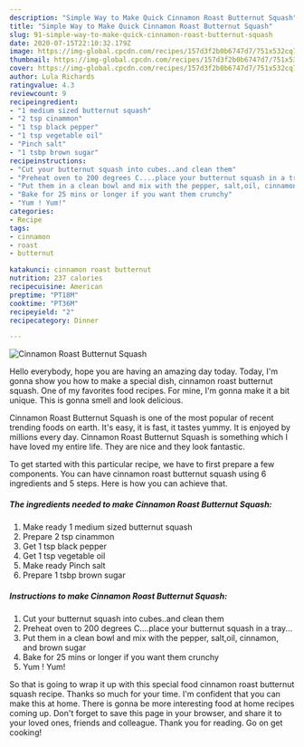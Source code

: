 ```yaml
---
description: "Simple Way to Make Quick Cinnamon Roast Butternut Squash"
title: "Simple Way to Make Quick Cinnamon Roast Butternut Squash"
slug: 91-simple-way-to-make-quick-cinnamon-roast-butternut-squash
date: 2020-07-15T22:10:32.179Z
image: https://img-global.cpcdn.com/recipes/157d3f2b0b6747d7/751x532cq70/cinnamon-roast-butternut-squash-recipe-main-photo.jpg
thumbnail: https://img-global.cpcdn.com/recipes/157d3f2b0b6747d7/751x532cq70/cinnamon-roast-butternut-squash-recipe-main-photo.jpg
cover: https://img-global.cpcdn.com/recipes/157d3f2b0b6747d7/751x532cq70/cinnamon-roast-butternut-squash-recipe-main-photo.jpg
author: Lula Richards
ratingvalue: 4.3
reviewcount: 9
recipeingredient:
- "1 medium sized butternut squash"
- "2 tsp cinammon"
- "1 tsp black pepper"
- "1 tsp vegetable oil"
- "Pinch salt"
- "1 tsbp brown sugar"
recipeinstructions:
- "Cut your butternut squash into cubes..and clean them"
- "Preheat oven to 200 degrees C....place your butternut squash in a tray..."
- "Put them in a clean bowl and mix with the pepper, salt,oil, cinnamon, and brown sugar"
- "Bake for 25 mins or longer if you want them crunchy"
- "Yum ! Yum!"
categories:
- Recipe
tags:
- cinnamon
- roast
- butternut

katakunci: cinnamon roast butternut 
nutrition: 237 calories
recipecuisine: American
preptime: "PT18M"
cooktime: "PT36M"
recipeyield: "2"
recipecategory: Dinner

---
```



![Cinnamon Roast Butternut Squash](https://img-global.cpcdn.com/recipes/157d3f2b0b6747d7/751x532cq70/cinnamon-roast-butternut-squash-recipe-main-photo.jpg)

Hello everybody, hope you are having an amazing day today. Today, I'm gonna show you how to make a special dish, cinnamon roast butternut squash. One of my favorites food recipes. For mine, I'm gonna make it a bit unique. This is gonna smell and look delicious.

Cinnamon Roast Butternut Squash is one of the most popular of recent trending foods on earth. It's easy, it is fast, it tastes yummy. It is enjoyed by millions every day. Cinnamon Roast Butternut Squash is something which I have loved my entire life. They are nice and they look fantastic.




To get started with this particular recipe, we have to first prepare a few components. You can have cinnamon roast butternut squash using 6 ingredients and 5 steps. Here is how you can achieve that.

<!--inarticleads1-->

##### The ingredients needed to make Cinnamon Roast Butternut Squash:

1. Make ready 1 medium sized butternut squash
1. Prepare 2 tsp cinammon
1. Get 1 tsp black pepper
1. Get 1 tsp vegetable oil
1. Make ready Pinch salt
1. Prepare 1 tsbp brown sugar




<!--inarticleads2-->

##### Instructions to make Cinnamon Roast Butternut Squash:

1. Cut your butternut squash into cubes..and clean them
1. Preheat oven to 200 degrees C....place your butternut squash in a tray...
1. Put them in a clean bowl and mix with the pepper, salt,oil, cinnamon, and brown sugar
1. Bake for 25 mins or longer if you want them crunchy
1. Yum ! Yum!




So that is going to wrap it up with this special food cinnamon roast butternut squash recipe. Thanks so much for your time. I'm confident that you can make this at home. There is gonna be more interesting food at home recipes coming up. Don't forget to save this page in your browser, and share it to your loved ones, friends and colleague. Thank you for reading. Go on get cooking!
